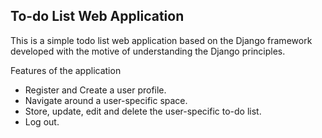 ## To-do List Web Application 

This is a simple todo list web application based on the Django framework developed with the motive of understanding the Django principles.

Features of the application 

* Register and Create a user profile.
* Navigate around a user-specific space.
* Store, update, edit and delete the user-specific to-do list. 
* Log out. 
